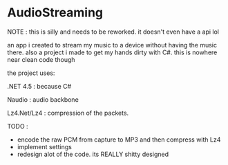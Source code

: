 # AudioStreaming

NOTE : this is silly and needs to be reworked. it doesn't even have a api lol

an app i created to stream my music to a device without having the music there. also a project i made to get my hands dirty with C#. this is nowhere near clean code though

the project uses:

.NET 4.5 : because C#

Naudio : audio backbone

Lz4.Net/Lz4 : compression of the packets.



TODO : 

- encode the raw PCM from capture to MP3 and then compress with Lz4
- implement settings
- redesign alot of the code. its REALLY shitty designed
